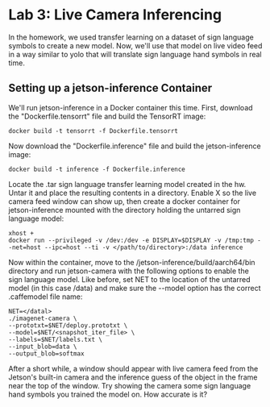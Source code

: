 # Lab 3: Live Camera Inferencing 

In the homework, we used transfer learning on a dataset of sign language symbols to create a new model. Now, we'll use that model on live video feed in a way similar to yolo that will translate sign language hand symbols in real time.

## Setting up a jetson-inference Container

We'll run jetson-inference in a Docker container this time. First, download the "Dockerfile.tensorrt" file and build the TensorRT image:
```
docker build -t tensorrt -f Dockerfile.tensorrt
```
Now download the "Dockerfile.inference" file and build the jetson-inference image:
```
docker build -t inference -f Dockerfile.inference
```
Locate the .tar sign language transfer learning model created in the hw. Untar it and place the resulting contents in a directory. Enable X so the live camera feed window can show up, then create a docker container for jetson-inference mounted with the directory holding the untarred sign language model:
```
xhost +
docker run --privileged -v /dev:/dev -e DISPLAY=$DISPLAY -v /tmp:tmp --net=host --ipc=host --ti -v </path/to/directory>:/data inference
```
Now within the container, move to the /jetson-inference/build/aarch64/bin directory and run jetson-camera with the following options to enable the sign language model. Like before, set NET to the location of the untarred model (in this case /data) and make sure the --model option has the correct .caffemodel file name:
```
NET=</datal>
./imagenet-camera \
--prototxt=$NET/deploy.prototxt \
--model=$NET/<snapshot_iter_file> \
--labels=$NET/labels.txt \
--input_blob=data \
--output_blob=softmax
```
After a short while, a window should appear with live camera feed from the Jetson's built-in camera and the inference guess of the object in the frame near the top of the window. Try showing the camera some sign language hand symbols you trained the model on. How accurate is it? 

